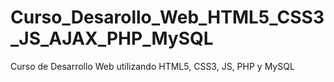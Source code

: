 # Curso_Desarollo_Web_HTML5_CSS3_JS_AJAX_PHP_MySQL
Curso de Desarrollo Web utilizando HTML5, CSS3, JS, PHP y MySQL
